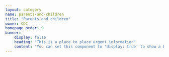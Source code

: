 ```yaml
---
layout: category
name: parents-and-children
title: "Parents and children"
owner: CDC
homepage_order: 9
banner:
    display: false
    heading: "This is a place to place urgent information"
    content: "You can set this component to 'display: true' to show a banner at the top of the page."
---
```

